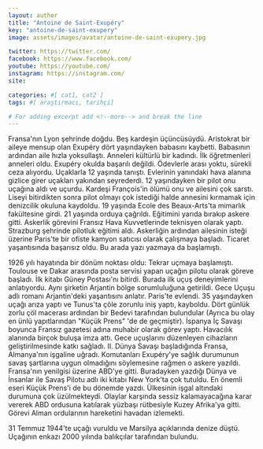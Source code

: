 ```yaml
---
layout: author
title: "Antoine de Saint-Exupéry"
key: "antoine-de-saint-exupery"
image: assets/images/avatar/antoine-de-saint-exupery.jpg

twitter: https://twitter.com/
facebook: https://www.facebook.com/
youtube: https://youtube.com/
instagram: https://instagram.com/
site: 

categories: #[ cat1, cat2 ]
tags: #[ araştırmacı, tarihçi]

# For adding excerpt add <!--more--> and break the line
---
```

Fransa'nın Lyon şehrinde doğdu. Beş kardeşin üçüncüsüydü. Aristokrat bir aileye mensup olan Exupéry dört yaşındayken babasını kaybetti. Babasının ardından aile hızla yoksullaştı. Anneleri kültürlü bir kadındı. İlk öğretmenleri anneleri oldu. Exupéry okulda başarılı değildi. Ödevlerle arası yoktu, sürekli ceza alıyordu. Uçaklarla 12 yaşında tanıştı. Evlerinin yanındaki hava alanına gizlice girer uçakları yakından seyrederdi. 12 yaşındayken bir pilot onu uçağına aldı ve uçurdu. Kardeşi François'in ölümü onu ve ailesini çok sarstı. Liseyi bitirdikten sonra pilot olmayı çok istediği halde annesini kırmamak için denizcilik okuluna kaydoldu. 19 yaşında Ecole des Beaux-Arts'ta mimarlık fakültesine girdi. 21 yaşında orduya çağrıldı. Eğitimini yarıda bırakıp askere gitti. Askerlik görevini Fransız Hava Kuvvetlerinde teknisyen olarak yaptı. Strazburg şehrinde pilotluk eğitimi aldı. Askerliğin ardından ailesinin isteği üzerine Paris'te bir ofiste kamyon satıcısı olarak çalışmaya başladı. Ticaret yaşantısında başarısız oldu. Bu arada yazı yazmaya da başlamıştı.

1926 yılı hayatında bir dönüm noktası oldu: Tekrar uçmaya başlamıştı. Toulouse ve Dakar arasında posta servisi yapan uçağın pilotu olarak göreve başladı. İlk kitabı Güney Postası'nı bitirdi. Burada ilk uçuş deneyimlerini anlatıyordu. Aynı şirketin Arjantin bölge sorumluluğuna getirildi. Gece Uçuşu adlı romanı Arjantin'deki yaşantısını anlatır. Paris'te evlendi. 35 yaşındayken uçağı arıza yaptı ve Tunus'ta çöle zorunlu iniş yaptı, kayboldu. Dört günlük zorlu çöl macerası ardından bir Bedevi tarafından bulundular (Ayrıca bu olay en ünlü yapıtlarından "Küçük Prens" 'de de geçmiştir). İspanya İç Savaşı boyunca Fransız gazetesi adına muhabir olarak görev yaptı. Havacılık alanında birçok buluşa imza attı. Gece uçuşlarını düzenleyen cihazların geliştirilmesinde katkı sağladı. II. Dünya Savaşı başladığında Fransa, Almanya'nın işgaline uğradı. Komutanları Exupéry'ye sağlık durumunun savaş şartlarına uygun olmadığını söylemesine rağmen o askere yazıldı. Fransa'nın yenilgisi üzerine ABD'ye gitti. Buradayken yazdığı Dünya ve İnsanlar ile Savaş Pilotu adlı iki kitabı New York'ta çok tutuldu. En önemli eseri Küçük Prens'i de bu dönemde yazdı. Ülkesinin işgal altındaki durumuna çok üzülmekteydi. Olaylar karşında sessiz kalamayacağına karar vererek ABD ordusuna katılarak yüzbaşı rütbesiyle Kuzey Afrika'ya gitti. Görevi Alman ordularının hareketini havadan izlemekti.

31 Temmuz 1944'te uçağı vuruldu ve Marsilya açıklarında denize düştü. Uçağının enkazı 2000 yılında balıkçılar tarafından bulundu.
<!--more-->

